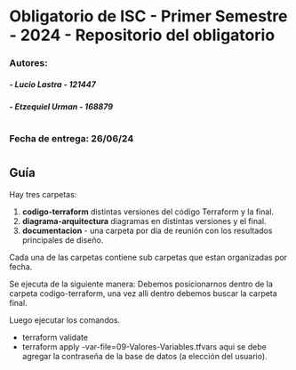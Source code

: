 # Obligatorio de ISC - Primer Semestre - 2024 - Repositorio del obligatorio  
### Autores:
#####     - Lucio Lastra    - 121447
#####     - Etzequiel Urman - 168879
#
### Fecha de entrega: 26/06/24  
#
## Guía

Hay tres carpetas:

1. **codigo-terraform** distintas versiones del código Terraform y la final.
2. **diagrama-arquitectura** diagramas en distintas versiones y el final.
3. **documentacion** - una carpeta por día de reunión con los resultados principales de diseño.

Cada una de las carpetas contiene sub carpetas que estan organizadas por fecha.

Se ejecuta de la siguiente manera:
Debemos posicionarnos dentro de la carpeta codigo-terraform, una vez alli dentro debemos buscar la carpeta final.

Luego ejecutar los comandos.
- terraform validate
- terraform apply -var-file=09-Valores-Variables.tfvars aqui se debe agregar la contraseña de la base de datos (a elección del usuario).


